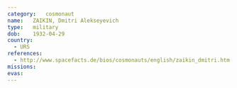 ```yaml
---
category:	cosmonaut
name:	ZAIKIN, Dmitri Alekseyevich 
type:	military
dob:	1932-04-29
country:
  - URS
references:
  - http://www.spacefacts.de/bios/cosmonauts/english/zaikin_dmitri.htm
missions:
evas:
---
```

